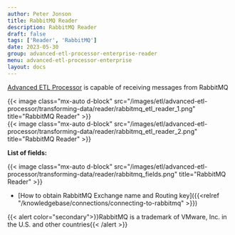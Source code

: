 ```yaml
---
author: Peter Jonson
title: RabbitMQ Reader
description: RabbitMQ Reader
draft: false
tags: ['Reader', 'RabbitMQ']
date: 2023-05-30
group: advanced-etl-processor-enterprise-reader
menu: advanced-etl-processor-enterprise
layout: docs
---
```


[Advanced ETL Processor](https://www.etl-tools.com/advanced-etl-processor/overview.html) is capable of receiving messages from RabbitMQ

{{< image class="mx-auto d-block"  src="/images/etl/advanced-etl-processor/transforming-data/reader/rabbitmq_etl_reader_1.png" title="RabbitMQ Reader" >}}
\
{{< image class="mx-auto d-block"  src="/images/etl/advanced-etl-processor/transforming-data/reader/rabbitmq_etl_reader_2.png" title="RabbitMQ Reader" >}}

**List of fields:**

{{< image class="mx-auto d-block"  src="/images/etl/advanced-etl-processor/transforming-data/reader/rabbitmq_fields.png" title="RabbitMQ Reader" >}}

- [How to obtain RabbitMQ Exchange name and Routing key]({{<relref "/knowledgebase/connections/connecting-to-rabbitmq" >}})

{{< alert color="secondary">}}RabbitMQ is a trademark of VMware, Inc. in the U.S. and other countries{{< /alert >}}
